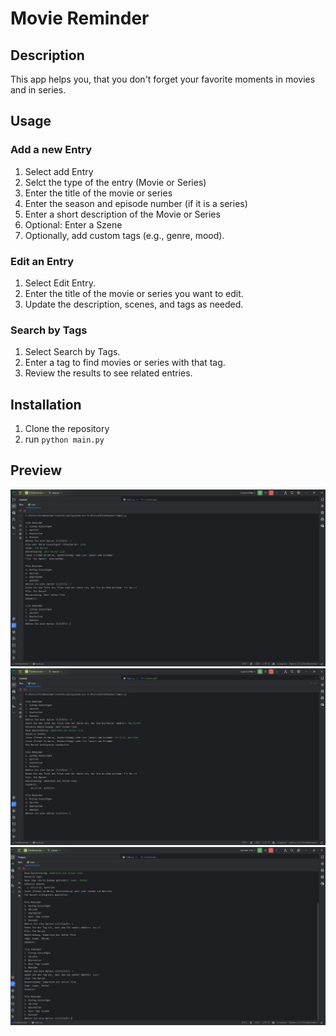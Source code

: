 # Movie Reminder
## Description
This app helps you, that you don't forget your favorite moments in movies and in series.

## Usage
### Add a new Entry
1. Select add Entry
2. Selct the type of the entry (Movie or Series)
3. Enter the title of the movie or series
4. Enter the season and episode number (if it is a series)
5. Enter a short description of the Movie or Series
6. Optional: Enter a Szene
7. Optionally, add custom tags (e.g., genre, mood).

### Edit an Entry
1. Select Edit Entry.
2. Enter the title of the movie or series you want to edit.
3. Update the description, scenes, and tags as needed.

### Search by Tags
1. Select Search by Tags.
2. Enter a tag to find movies or series with that tag.
3. Review the results to see related entries.

## Installation
1. Clone the repository
2. run `python main.py`

## Preview
<img src="preview-1.png"> <br>
<img src="preview-2.png"> <br>
<img src="preview-3.png"> <br>